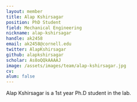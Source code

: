 ```yaml
---
layout: member
title: Alap Kshirsagar
position: PhD Student
field: Mechanical Engineering
nickname: alap-kshirsagar
handle: ak2458
email: ak2458@cornell.edu
twitter: AlapKshirsagar
github: alapkshirsagar
scholar: As8oQQkAAAAJ
image: /assets/images/team/alap-kshirsagar.jpg
cv: 
alum: false
---
```

Alap Kshirsagar is a 1st year Ph.D student in the lab.
